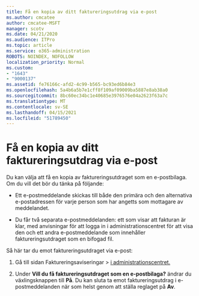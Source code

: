 ```yaml
---
title: Få en kopia av ditt faktureringsutdrag via e-post
ms.author: cmcatee
author: cmcatee-MSFT
manager: scotv
ms.date: 04/21/2020
ms.audience: ITPro
ms.topic: article
ms.service: o365-administration
ROBOTS: NOINDEX, NOFOLLOW
localization_priority: Normal
ms.custom:
- "1643"
- "9000137"
ms.assetid: fe76166c-afd2-4c99-b565-bc93ed6b84e3
ms.openlocfilehash: 5a4b6a5b7e1cff8f109af09009ba5887e8ab38a0
ms.sourcegitcommit: 8bc60ec34bc1e40685e3976576e04a2623f63a7c
ms.translationtype: MT
ms.contentlocale: sv-SE
ms.lasthandoff: 04/15/2021
ms.locfileid: "51789450"
---
```

# <a name="receive-copy-of-your-billing-statement-in-email"></a>Få en kopia av ditt faktureringsutdrag via e-post

Du kan välja att få en kopia av faktureringsutdraget som en e-postbilaga. Om du vill det bör du tänka på följande:
  
- Ett e-postmeddelande skickas till både den primära och den alternativa e-postadressen för varje person som har angetts som mottagare av meddelandet.

- Du får två separata e-postmeddelanden: ett som visar att fakturan är klar, med anvisningar för att logga in i administrationscentret för att visa den och ett andra e-postmeddelande som innehåller faktureringsutdraget som en bifogad fil.

Så här tar du emot faktureringsutdraget via e-post:
  
1. Gå till sidan Faktureringsaviseringar  \> [i administrationscentret.](https://go.microsoft.com/fwlink/p/?linkid=853212)

2. Under **Vill du få faktureringsutdraget som en e-postbilaga?** ändrar du växlingsknappen till **På**. Du kan sluta ta emot faktureringsutdrag i e-postmeddelanden när som helst genom att ställa reglaget på **Av**.